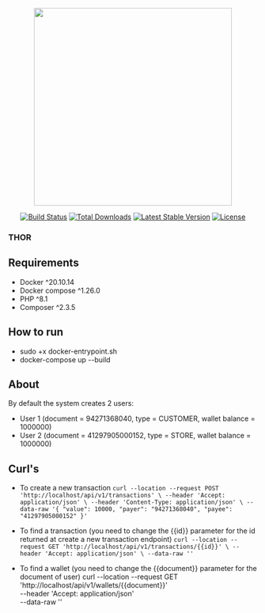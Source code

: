 <p align="center"><a href="https://laravel.com" target="_blank"><img src="https://raw.githubusercontent.com/laravel/art/master/logo-lockup/5%20SVG/2%20CMYK/1%20Full%20Color/laravel-logolockup-cmyk-red.svg" width="400"></a></p>

<p align="center">
<a href="https://travis-ci.org/laravel/framework"><img src="https://travis-ci.org/laravel/framework.svg" alt="Build Status"></a>
<a href="https://packagist.org/packages/laravel/framework"><img src="https://img.shields.io/packagist/dt/laravel/framework" alt="Total Downloads"></a>
<a href="https://packagist.org/packages/laravel/framework"><img src="https://img.shields.io/packagist/v/laravel/framework" alt="Latest Stable Version"></a>
<a href="https://packagist.org/packages/laravel/framework"><img src="https://img.shields.io/packagist/l/laravel/framework" alt="License"></a>
</p>

### THOR

## Requirements
- Docker ^20.10.14
- Docker compose ^1.26.0
- PHP ^8.1
- Composer ^2.3.5

## How to run

- sudo +x docker-entrypoint.sh
- docker-compose up --build

## About
By default the system creates 2 users:
- User 1 (document = 94271368040, type = CUSTOMER, wallet balance = 1000000)
- User 2 (document = 41297905000152, type = STORE, wallet balance = 1000000)

## Curl's

- To create a new transaction
`curl --location --request POST 'http://localhost/api/v1/transactions' \
--header 'Accept: application/json' \
--header 'Content-Type: application/json' \
--data-raw '{
    "value": 10000,
    "payer": "94271368040",
    "payee": "41297905000152"
}'`

- To find a transaction (you need to change the {{id}} parameter for the id returned at create a new transaction endpoint)
`curl --location --request GET 'http://localhost/api/v1/transactions/{{id}}' \
--header 'Accept: application/json' \
--data-raw ''`

- To find a wallet (you need to change the {{document}} parameter for the document of user)
curl --location --request GET 'http://localhost/api/v1/wallets/{{document}}' \
--header 'Accept: application/json' \
--data-raw ''